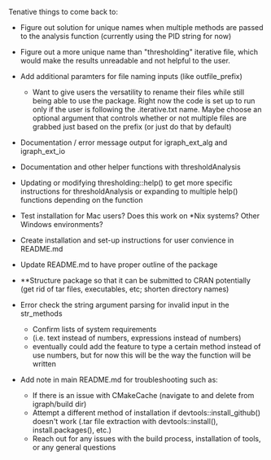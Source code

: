 Tenative things to come back to:
- Figure out solution for unique names when multiple methods are passed to the analysis function (currently using the PID string for now)

- Figure out a more unique name than "thresholding"
  iterative file, which would make the results unreadable and not helpful to the user.
  
- Add additional paramters for file naming inputs (like outfile_prefix)
  - Want to give users the versatility to rename their files while still
    being able to use the package. Right now the code is set up to run only
    if the user is following the .iterative.txt name. Maybe choose an optional 
    argument that controls whether or not multiple files are grabbed just based     on the prefix (or just do that by default)
    
- Documentation / error message output for igraph_ext_alg and igraph_ext_io

- Documentation and other helper functions with thresholdAnalysis

- Updating or modifying thresholding::help() to get more specific instructions for thresholdAnalysis or expanding to multiple help() functions depending on the function

- Test installation for Mac users? Does this work on *Nix systems? Other Windows environments?

- Create installation and set-up instructions for user convience in README.md

- Update README.md to have proper outline of the package

- **Structure package so that it can be submitted to CRAN potentially (get rid of tar files, executables, etc; shorten directory names)

- Error check the string argument parsing for invalid input in the str_methods
  - Confirm lists of system requirements
  - (i.e. text instead of numbers, expressions instead of numbers)
  - eventually could add the feature to type a certain method instead of use numbers, 
    but for now this will be the way the function will be written
    
- Add note in main README.md for troubleshooting such as:
  - If there is an issue with CMakeCache (navigate to and delete from igraph/build dir)
  - Attempt a different method of installation if devtools::install_github() doesn't work
    (.tar file extraction with devtools::install(), install.packages(), etc.)
  - Reach out for any issues with the build process, installation of tools, or any general questions
  

